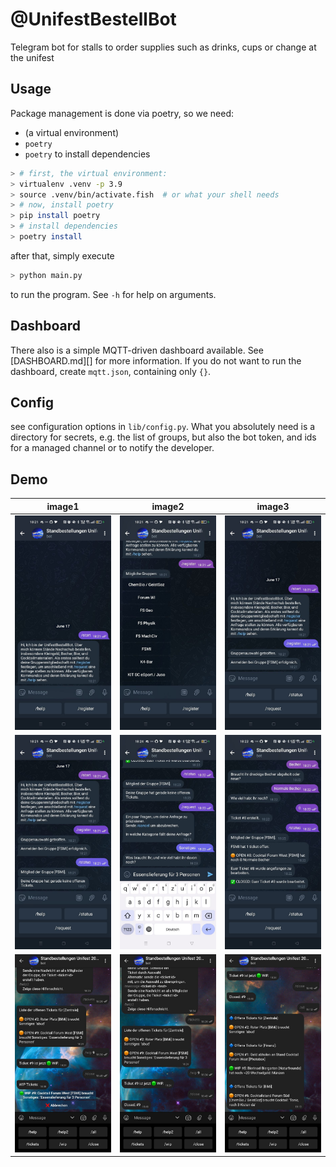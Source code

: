 # @UnifestBestellBot
Telegram bot for stalls to order supplies such as drinks, cups or change at the unifest


## Usage
Package management is done via poetry, so we need:
- (a virtual environment)
- `poetry`
- `poetry` to install dependencies
```sh
> # first, the virtual environment:
> virtualenv .venv -p 3.9
> source .venv/bin/activate.fish  # or what your shell needs
> # now, install poetry
> pip install poetry
> # install dependencies
> poetry install
```

after that, simply execute
```sh
> python main.py
```
to run the program. See `-h` for help on arguments.

## Dashboard
There also is a simple MQTT-driven dashboard available. See [DASHBOARD.md][] for
more information. If you do not want to run the dashboard, create `mqtt.json`,
containing only `{}`.


## Config
see configuration options in `lib/config.py`.
What you absolutely need is a directory for secrets, e.g. the list of groups,
but also the bot token, and ids for a managed channel or to notify the
developer.

## Demo
image1 | image2 | image3
:---:|:---:|:---:
![](imgs/start.jpg)  |  ![](imgs/registration1.jpg) | ![](imgs/registration2.jpg)
![](imgs/status1.jpg) | ![](imgs/other-2.jpg) | ![](imgs/work2.jpg)
![](imgs/close1.jpg) | ![](imgs/close2.jpg) | ![](imgs/all.jpg)

